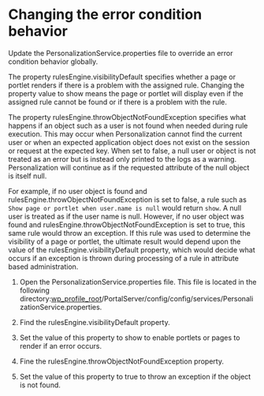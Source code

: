 # Changing the error condition behavior

Update the PersonalizationService.properties file to override an error condition behavior globally.

The property rulesEngine.visibilityDefault specifies whether a page or portlet renders if there is a problem with the assigned rule. Changing the property value to show means the page or portlet will display even if the assigned rule cannot be found or if there is a problem with the rule.

The property rulesEngine.throwObjectNotFoundException specifies what happens if an object such as a user is not found when needed during rule execution. This may occur when Personalization cannot find the current user or when an expected application object does not exist on the session or request at the expected key. When set to false, a null user or object is not treated as an error but is instead only printed to the logs as a warning. Personalization will continue as if the requested attribute of the null object is itself null.

For example, if no user object is found and rulesEngine.throwObjectNotFoundException is set to false, a rule such as `Show page or portlet when user.name is null` would return `show`. A null user is treated as if the user name is null. However, if no user object was found and rulesEngine.throwObjectNotFoundException is set to true, this same rule would throw an exception. If this rule was used to determine the visibility of a page or portlet, the ultimate result would depend upon the value of the rulesEngine.visibilityDefault property, which would decide what occurs if an exception is thrown during processing of a rule in attribute based administration.

1.  Open the PersonalizationService.properties file. This file is located in the following directory:[wp\_profile\_root](../reference/wpsdirstr.md#wp_profile_root)/PortalServer/config/config/services/PersonalizationService.properties.

2.  Find the rulesEngine.visibilityDefault property.

3.  Set the value of this property to show to enable portlets or pages to render if an error occurs.

4.  Fine the rulesEngine.throwObjectNotFoundException property.

5.  Set the value of this property to true to throw an exception if the object is not found.



